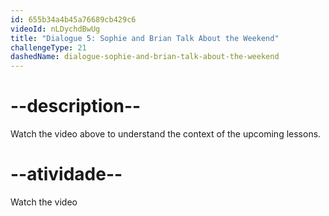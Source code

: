 ```yaml
---
id: 655b34a4b45a76689cb429c6
videoId: nLDychdBwUg
title: "Dialogue 5: Sophie and Brian Talk About the Weekend"
challengeType: 21
dashedName: dialogue-sophie-and-brian-talk-about-the-weekend
---
```


# --description--

Watch the video above to understand the context of the upcoming lessons.

# --atividade--

Watch the video
